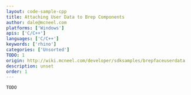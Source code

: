 ```yaml
---
layout: code-sample-cpp
title: Attaching User Data to Brep Components
author: dale@mcneel.com
platforms: ['Windows']
apis: ['C/C++']
languages: ['C/C++']
keywords: ['rhino']
categories: ['Unsorted']
TODO: 1
origin: http://wiki.mcneel.com/developer/sdksamples/brepfaceuserdata
description: unset
order: 1
---
```


```cpp
TODO
```

